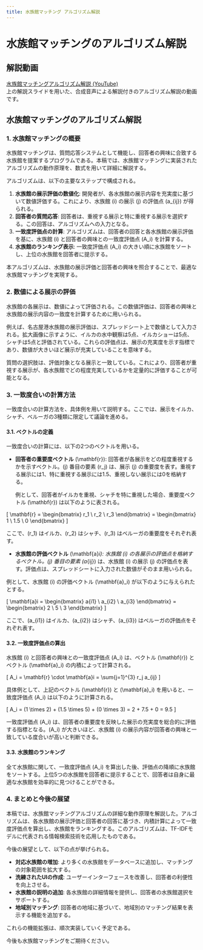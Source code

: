 ```yaml
---
title: 水族館マッチング アルゴリズム解説
---
```


# 水族館マッチングのアルゴリズム解説

## 解説動画

[水族館マッチングアルゴリズム解説 (YouTube)](https://youtu.be/uIwTinVRg80)  
上の解説スライドを用いた、合成音声による解説付きのアルゴリズム解説の動画です。  

## 水族館マッチングのアルゴリズム解説

### 1. 水族館マッチングの概要
水族館マッチングは、質問応答システムとして機能し、回答者の興味に合致する水族館を提案するプログラムである。本稿では、水族館マッチングに実装されたアルゴリズムの動作原理を、数式を用いて詳細に解説する。

アルゴリズムは、以下の主要なステップで構成される。
1. **水族館の展示評価の数値化**: 開発者が、各水族館の展示内容を充実度に基づいて数値評価する。これにより、水族館 \(i\) の展示 \(j\) の評価点 \(a_{ij}\) が得られる。
2. **回答者の質問応答**: 回答者は、重視する展示と特に重視する展示を選択する。この回答は、アルゴリズムへの入力となる。
3. **一致度評価点の計算**: アルゴリズムは、回答者の回答と各水族館の展示評価を基に、水族館 \(i\) と回答者の興味との一致度評価点 \(A_i\) を計算する。
4. **水族館のランキング表示**: 一致度評価点 \(A_i\) の大きい順に水族館をソートし、上位の水族館を回答者に提示する。

本アルゴリズムは、水族館の展示評価と回答者の興味を照合することで、最適な水族館マッチングを実現する。

### 2. 数値による展示の評価
水族館の各展示は、数値によって評価される。この数値評価は、回答者の興味と水族館の展示内容の一致度を計算するために用いられる。

例えば、名古屋港水族館の展示評価は、スプレッドシート上で数値として入力される。拡大画像に示すように、イルカの水中観察は5点、イルカショーは5点、シャチは5点と評価されている。これらの評価点は、展示の充実度を示す指標であり、数値が大きいほど展示が充実していることを意味する。

質問の選択肢は、評価対象となる展示と一致している。これにより、回答者が重視する展示が、各水族館でどの程度充実しているかを定量的に評価することが可能となる。

### 3. 一致度合いの計算方法
一致度合いの計算方法を、具体例を用いて説明する。ここでは、展示をイルカ、シャチ、ベルーガの3種類に限定して議論を進める。

#### 3.1. ベクトルの定義
一致度合いの計算には、以下の2つのベクトルを用いる。

* **回答者の重要度ベクトル** \(\mathbf{r}\): 回答者が各展示をどの程度重視するかを示すベクトル。\(j\) 番目の要素 \(r_j\) は、展示 \(j\) の重要度を表す。重視する展示には1、特に重視する展示には1.5、重視しない展示には0を格納する。

  例として、回答者がイルカを重視、シャチを特に重視した場合、重要度ベクトル \(\mathbf{r}\) は以下のように表される。

[
\mathbf{r} = \begin{bmatrix} r_1 \ r_2 \ r_3 \end{bmatrix} = \begin{bmatrix} 1 \ 1.5 \ 0 \end{bmatrix}
]


ここで、\(r_1\) はイルカ、\(r_2\) はシャチ、\(r_3\) はベルーガの重要度をそれぞれ表す。

* **水族館の評価ベクトル** \(\mathbf{a}_i\): 水族館 \(i\) の各展示の評価点を格納するベクトル。\(j\) 番目の要素 \(a_{ij}\) は、水族館 \(i\) の展示 \(j\) の評価点を表す。評価点は、スプレッドシートに入力された数値がそのまま用いられる。

例として、水族館 \(i\) の評価ベクトル \(\mathbf{a}_i\) が以下のように与えられたとする。

[
\mathbf{a}i = \begin{bmatrix} a{i1} \ a_{i2} \ a_{i3} \end{bmatrix} = \begin{bmatrix} 2 \ 5 \ 3 \end{bmatrix}
]


ここで、\(a_{i1}\) はイルカ、\(a_{i2}\) はシャチ、\(a_{i3}\) はベルーガの評価点をそれぞれ表す。

#### 3.2. 一致度評価点の算出
水族館 \(i\) と回答者の興味との一致度評価点 \(A_i\) は、ベクトル \(\mathbf{r}\) とベクトル \(\mathbf{a}_i\) の内積によって計算される。

[
A_i = \mathbf{r} \cdot \mathbf{a}i = \sum{j=1}^{3} r_j a_{ij}
]


具体例として、上記のベクトル \(\mathbf{r}\) と \(\mathbf{a}_i\) を用いると、一致度評価点 \(A_i\) は以下のように計算される。

[
A_i = (1 \times 2) + (1.5 \times 5) + (0 \times 3) = 2 + 7.5 + 0 = 9.5
]


一致度評価点 \(A_i\) は、回答者の重要度を反映した展示の充実度を総合的に評価する指標となる。\(A_i\) が大きいほど、水族館 \(i\) の展示内容が回答者の興味と一致している度合いが高いと判断できる。

#### 3.3. 水族館のランキング
全て水族館に関して、一致度評価点 \(A_i\) を算出した後、評価点の降順に水族館をソートする。上位5つの水族館を回答者に提示することで、回答者は自身に最適な水族館を効率的に見つけることができる。

### 4. まとめと今後の展望
本稿では、水族館マッチングアルゴリズムの詳細な動作原理を解説した。アルゴリズムは、各水族館の展示評価と回答者の回答に基づき、内積計算によって一致度評価点を算出し、水族館をランキングする。このアルゴリズムは、TF-IDFモデルに代表される情報検索技術を応用したものである。

今後の展望として、以下の点が挙げられる。
* **対応水族館の増加**: より多くの水族館をデータベースに追加し、マッチングの対象範囲を拡大する。
* **洗練されたUIの作成**: ユーザーインターフェースを改善し、回答者の利便性を向上させる。
* **水族館の説明の追加**: 各水族館の詳細情報を提供し、回答者の水族館選択をサポートする。
* **地域別マッチング**: 回答者の地域に基づいて、地域別のマッチング結果を表示する機能を追加する。

これらの機能拡張は、順次実装していく予定である。

今後も水族館マッチングをご期待ください。
